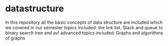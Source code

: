 # datastructure
In this repository all the basic concepts of data structure are included which we covered in our semester
topics included:  the link list, Stack and queue to binary search tree and avl 
advanced topics included: Graphs and algorithms of graphs

